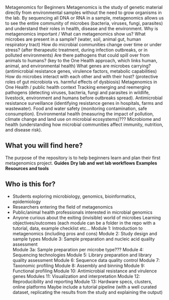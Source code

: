 Metagenomics for Beginners
Metagenomics is the study of genetic material directly from environmental samples without the need to grow organisms in the lab. By sequencing all DNA or RNA in a sample, metagenomics allows us to see the entire community of microbes (bacteria, viruses, fungi, parasites) and understand their roles in health, disease and the environment.
Why is metagenomics important / What can metagenomics show us?
What microbes are present in a sample?
(water, soil, animal gut, human respiratory tract)
How do microbial communities change over time or under stress?
(after therapeutic treatment, during infection outbreaks, or in polluted environments)
Are there pathogens that could spill over from animals to humans?
(key to the One Health approach, which links human, animal, and environmental health)
What genes are microbes carrying?
(antimicrobial resistance genes, virulence factors, metabolic capabilities)
How do microbes interact with each other and with their host?
(protective roles of gut microbiota vs. harmful effects of dysbiosis)
Metagenomics in One Health / public health context
Tracking emerging and reemerging pathogens (detecting viruses, bacteria, fungi and parasites in wildlife, livestock, environment and humans before outbreaks spread).
Antimicrobial resistance surveillance (identifying resistance genes in hospitals, farms and wastewater).
Food and water safety (monitoring contamination, safe consumption).
Environmental health (measuring the impact of pollution, climate change and land use on microbial ecosystems)???
Microbiome and health (understanding how microbial communities affect immunity, nutrition, and disease risk).
 
## What you will find here?
The purpose of the repository is to help beginners learn and plan their first metagenomics project.
**Guides**
**Dry lab and wet lab workflows**
**Examples**
**Resources and tools**
## Who is this for?
-	Students exploring microbiology, genomics, bioinformatics, epidemiology
-	Researchers entering the field of metagenomics
-	Public/animal health professionals interested in microbial genomics 
-	Anyone curious about the exiting (invisible) world of microbes
Learning objectives/outcomes (each module can be a folder in the repo with a tutorial, data, example checklist etc…
Module 1: Introduction to metagenomics (including pros and cons)
Module 2: Study design and sample types
Module 3: Sample preparation and nucleic acid quality assessment  
Module 3a: Sample preparation per microbe type???
Module 4: Sequencing technologies
Module 5: Library preparation and library quality assessment 
Module 6: Sequence data quality control 
Module 7: Taxonomic profiling 
Module 8: Assembly and binning
Module 9: Functional profiling
Module 10: Antimicrobial resistance and virulence genes
Modules 11: Visualization and interpretation
Module 12: Reproducibility and reporting
Module 13: Hardware specs, clusters, online platforms
Maybe include a tutorial pipeline (with a well curated dataset, replicating the results from the study and explaining the output)
